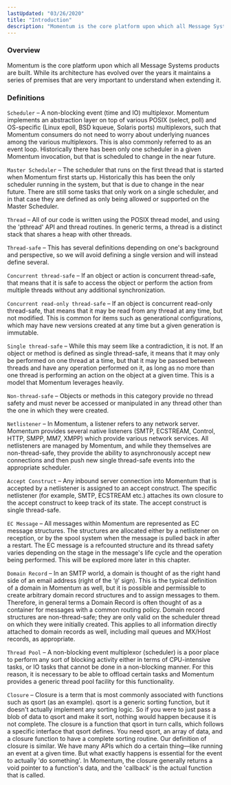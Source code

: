 ```yaml
---
lastUpdated: "03/26/2020"
title: "Introduction"
description: "Momentum is the core platform upon which all Message Systems products are built While its architecture has evolved over the years it maintains a series of premises that are very important to understand when extending it Scheduler A non blocking event time and IO multiplexor Momentum implements an abstraction layer..."
---
```


### <a name="arch.summary"></a> Overview

Momentum is the core platform upon which all Message Systems products are built. While its architecture has evolved over the years it maintains a series of premises that are very important to understand when extending it.

### <a name="arch.definitions"></a> Definitions

`Scheduler` – A non-blocking event (time and IO) multiplexor. Momentum implements an abstraction layer on top of various POSIX (select, poll) and OS-specific (Linux epoll, BSD kqueue, Solaris ports) multiplexors, such that Momentum consumers do not need to worry about underlying nuances among the various multiplexors. This is also commonly referred to as an event loop. Historically there has been only one scheduler in a given Momentum invocation, but that is scheduled to change in the near future.

`Master Scheduler` – The scheduler that runs on the first thread that is started when Momentum first starts up. Historically this has been the only scheduler running in the system, but that is due to change in the near future. There are still some tasks that only work on a single scheduler, and in that case they are defined as only being allowed or supported on the Master Scheduler.

`Thread` – All of our code is written using the POSIX thread model, and using the 'pthread' API and thread routines. In generic terms, a thread is a distinct stack that shares a heap with other threads.

`Thread-safe` – This has several definitions depending on one's background and perspective, so we will avoid defining a single version and will instead define several.

`Concurrent thread-safe` – If an object or action is concurrent thread-safe, that means that it is safe to access the object or perform the action from multiple threads without any additional synchronization.

`Concurrent read-only thread-safe` – If an object is concurrent read-only thread-safe, that means that it may be read from any thread at any time, but not modified. This is common for items such as generational configurations, which may have new versions created at any time but a given generation is immutable.

`Single thread-safe` – While this may seem like a contradiction, it is not. If an object or method is defined as single thread-safe, it means that it may only be performed on one thread at a time, but that it may be passed between threads and have any operation performed on it, as long as no more than one thread is performing an action on the object at a given time. This is a model that Momentum leverages heavily.

`Non-thread-safe` – Objects or methods in this category provide no thread safety and must never be accessed or manipulated in any thread other than the one in which they were created.

`Netlistener` – In Momentum, a listener refers to any network server. Momentum provides several native listeners (SMTP, ECSTREAM, Control, HTTP, SMPP, MM7, XMPP) which provide various network services. All netlisteners are managed by Momentum, and while they themselves are non-thread-safe, they provide the ability to asynchronously accept new connections and then push new single thread-safe events into the appropriate scheduler.

`Accept Construct` – Any inbound server connection into Momentum that is accepted by a netlistener is assigned to an accept construct. The specific netlistener (for example, SMTP, ECSTREAM etc.) attaches its own closure to the accept construct to keep track of its state. The accept construct is single thread-safe.

`EC Message` – All messages within Momentum are represented as EC message structures. The structures are allocated either by a netlistener on reception, or by the spool system when the message is pulled back in after a restart. The EC message is a refcounted structure and its thread safety varies depending on the stage in the message's life cycle and the operation being performed. This will be explored more later in this chapter.

`Domain Record` – In an SMTP world, a domain is thought of as the right hand side of an email address (right of the ‘`@`’ sign). This is the typical definition of a domain in Momentum as well, but it is possible and permissible to create arbitrary domain record structures and to assign messages to them. Therefore, in general terms a Domain Record is often thought of as a container for messages with a common routing policy. Domain record structures are non-thread-safe; they are only valid on the scheduler thread on which they were initially created. This applies to all information directly attached to domain records as well, including mail queues and MX/Host records, as appropriate.

`Thread Pool` – A non-blocking event multiplexor (scheduler) is a poor place to perform any sort of blocking activity either in terms of CPU-intensive tasks, or IO tasks that cannot be done in a non-blocking manner. For this reason, it is necessary to be able to offload certain tasks and Momentum provides a generic thread pool facility for this functionality.

`Closure` – Closure is a term that is most commonly associated with functions such as qsort (as an example). qsort is a generic sorting function, but it doesn't actually implement any sorting logic. So if you were to just pass a blob of data to qsort and make it sort, nothing would happen because it is not complete. The closure is a function that qsort in turn calls, which follows a specific interface that qsort defines. You need qsort, an array of data, and a closure function to have a complete sorting routine. Our definition of closure is similar. We have many APIs which do a certain thing—like running an event at a given time. But what exactly happens is essential for the event to actually 'do something'. In Momentum, the closure generally returns a void pointer to a function's data, and the 'callback' is the actual function that is called.